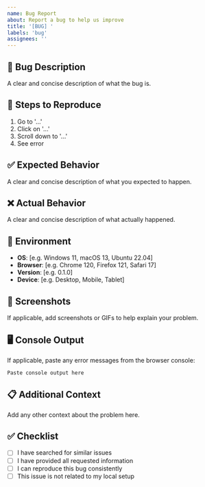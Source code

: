 ```yaml
---
name: Bug Report
about: Report a bug to help us improve
title: '[BUG] '
labels: 'bug'
assignees: ''
---
```


## 🐛 Bug Description

A clear and concise description of what the bug is.

## 🔄 Steps to Reproduce

1. Go to '...'
2. Click on '...'
3. Scroll down to '...'
4. See error

## ✅ Expected Behavior

A clear and concise description of what you expected to happen.

## ❌ Actual Behavior

A clear and concise description of what actually happened.

## 📱 Environment

- **OS**: [e.g. Windows 11, macOS 13, Ubuntu 22.04]
- **Browser**: [e.g. Chrome 120, Firefox 121, Safari 17]
- **Version**: [e.g. 0.1.0]
- **Device**: [e.g. Desktop, Mobile, Tablet]

## 📸 Screenshots

If applicable, add screenshots or GIFs to help explain your problem.

## 🖥️ Console Output

If applicable, paste any error messages from the browser console:

```
Paste console output here
```

## 📋 Additional Context

Add any other context about the problem here.

## ✅ Checklist

- [ ] I have searched for similar issues
- [ ] I have provided all requested information
- [ ] I can reproduce this bug consistently
- [ ] This issue is not related to my local setup